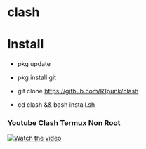 # clash

# Install
- pkg update  

- pkg install git

- git clone https://github.com/R1punk/clash   

- cd clash && bash install.sh


### Youtube Clash Termux Non Root
[![Watch the video](https://ibb.co/jRKg8LD)](https://youtu.be/Od_n5uq03W4) 
